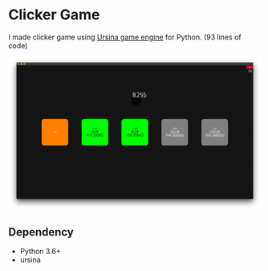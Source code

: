 # Clicker Game

I made clicker game using [Ursina game engine](https://www.ursinaengine.org/) for Python. (93 lines of code)

![](result.png)

## Dependency

- Python 3.6+
- ursina
